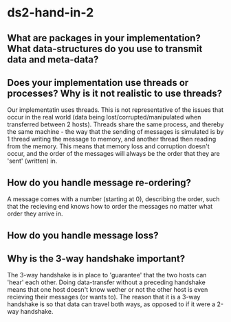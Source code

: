 # ds2-hand-in-2

## What are packages in your implementation? What data-structures do you use to transmit data and meta-data?

## Does your implementation use threads or processes? Why is it not realistic to use threads?

Our implementatin uses threads. This is not representative of the issues that occur in the real world (data being lost/corrupted/manipulated when transferred between 2 hosts).
Threads share the same process, and thereby the same machine - the way that the sending of messages is simulated is by 1 thread writing the message 
to memory, and another thread then reading from the memory. This means that memory loss and corruption doesn't occur, and the order of the messages 
will always be the order that they are 'sent' (written) in.

## How do you handle message re-ordering?

A message comes with a number (starting at 0), describing the order, such that the recieving end knows how to order the messages no matter what order they arrive in.

## How do you handle message loss?

## Why is the 3-way handshake important?

The 3-way handshake is in place to 'guarantee' that the two hosts can 'hear' each other. Doing data-transfer without a preceding handshake means that one host doesn't know wether or not the other host is even recieving their messages (or wants to). The reason that it is a 3-way handshake is so that data can travel both ways, as opposed to if it were a 2-way handshake.